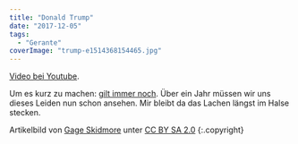```yaml
---
title: "Donald Trump"
date: "2017-12-05"
tags:
  - "Gerante"
coverImage: "trump-e1514368154465.jpg"
---
```


<a href="https://www.youtube.com/watch?v=nSuregWhlWk">Video bei Youtube</a>.

Um es kurz zu machen: [gilt immer noch](https://couchblog.de/blog/2016/12/18/18-die-wahrheit-allein-wird-nicht-reichen/). Über ein Jahr müssen wir uns dieses Leiden nun schon ansehen. Mir bleibt da das Lachen längst im Halse stecken.

Artikelbild von [Gage Skidmore](https://www.flickr.com/people/22007612@N05) unter [CC BY SA 2.0](https://creativecommons.org/licenses/by-sa/2.0/deed.en) {:.copyright}
